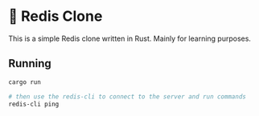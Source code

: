 # 🏮 Redis Clone

This is a simple Redis clone written in Rust. Mainly for learning purposes. 

## Running

```bash
cargo run

# then use the redis-cli to connect to the server and run commands
redis-cli ping
```
